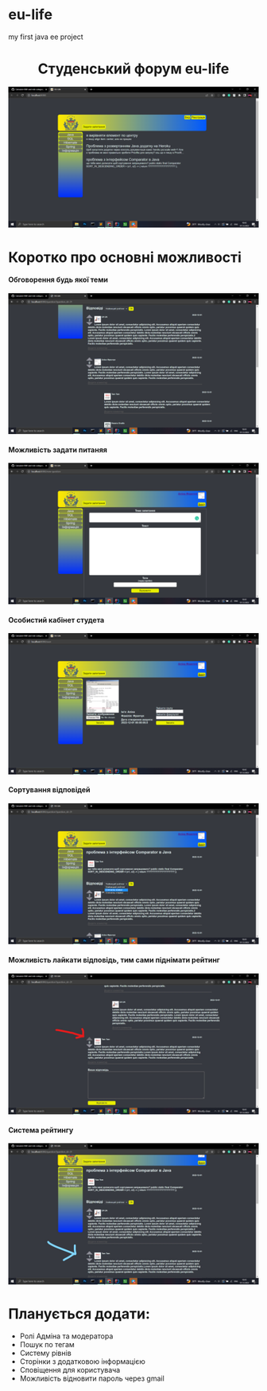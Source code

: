 # eu-life
my first java ee project
<h1 style="text-align: center">Студенський форум eu-life</h1>
<img src="https://github.com/AndreyLiasshenko/eu-life/blob/main/img/start.png?raw=true"  alt="dsd">
<h1>Коротко про основні можливості</h1>

<h4>Обговорення будь якої теми</h4>
<img src="https://github.com/AndreyLiasshenko/eu-life/blob/main/img/discussion.png?raw=true" alt="dsd">


<h4>Можливість задати питаняя</h4>
<img src="https://github.com/AndreyLiasshenko/eu-life/blob/main/img/new_question.png?raw=true"  alt="dsd">

<h4>Особистий кабінет студета</h4>
<img src="https://github.com/AndreyLiasshenko/eu-life/blob/main/img/user_page.png?raw=true" alt="dsd">

<h4>Сортування відповідей</h4>
<img src="https://github.com/AndreyLiasshenko/eu-life/blob/main/img/sorting.png?raw=true"  alt="dsd">

<h4>Можливість лайкати відповідь, тим сами піднімати рейтинг</h4>
<img src="https://github.com/AndreyLiasshenko/eu-life/blob/main/img/like.jpg?raw=true"  alt="dsd">

<h4>Система рейтингу</h4>
<img src="https://github.com/AndreyLiasshenko/eu-life/blob/main/img/rating.jpg?raw=true"  alt="dsd">

<h1>Планується додати:</h1>
<ul>
  <li>Ролі Адміна та модератора</li>
  <li>Пошук по тегам</li>
  <li>Систему рівнів</li>
  <li>Сторінки з додатковою інформацією</li>
  <li>Сповіщення для користувача</li>
  <li>Можливість відновити пароль через gmail</li>
</ul>
